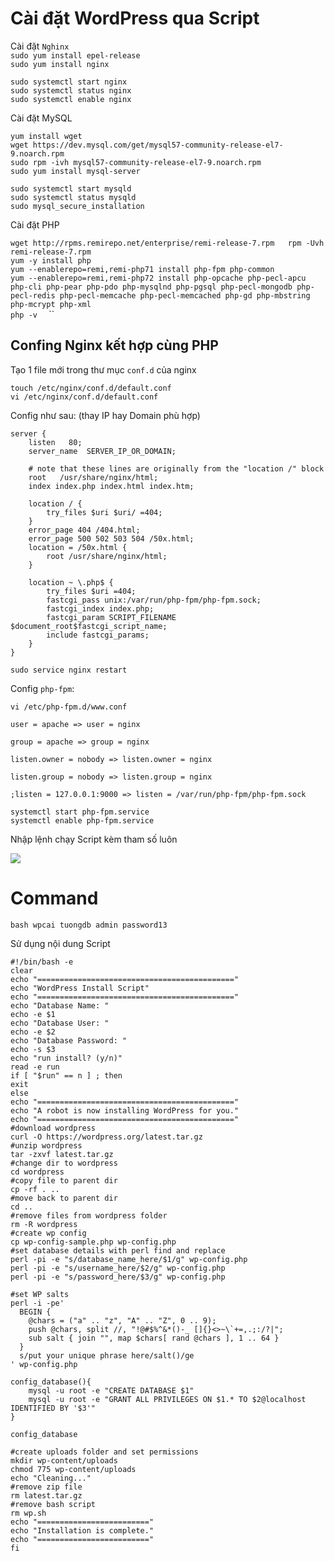 # Cài đặt WordPress qua Script
Cài đặt `Nghinx`  
`sudo yum install epel-release `  
`sudo yum install nginx  `
```
sudo systemctl start nginx  
sudo systemctl status nginx  
sudo systemctl enable nginx  
```

Cài đặt MySQL


`yum install wget  `  
`wget https://dev.mysql.com/get/mysql57-community-release-el7-9.noarch.rpm `  
`sudo rpm -ivh mysql57-community-release-el7-9.noarch.rpm  `  
`sudo yum install mysql-server  `  
```
sudo systemctl start mysqld  
sudo systemctl status mysqld 
sudo mysql_secure_installation  
```

Cài đặt PHP

`wget http://rpms.remirepo.net/enterprise/remi-release-7.rpm  
rpm -Uvh remi-release-7.rpm  `  
`yum -y install php  `  
`yum --enablerepo=remi,remi-php71 install php-fpm php-common  `  
`yum --enablerepo=remi,remi-php72 install php-opcache php-pecl-apcu php-cli php-pear php-pdo php-mysqlnd php-pgsql php-pecl-mongodb php-pecl-redis php-pecl-memcache php-pecl-memcached php-gd php-mbstring php-mcrypt php-xml  `  
`php -v  `
``

## Confing Nginx kết hợp cùng PHP

Tạo 1 file mới trong thư mục `conf.d` của nginx  
```
touch /etc/nginx/conf.d/default.conf
vi /etc/nginx/conf.d/default.conf  
```
Config như sau: (thay IP hay Domain phù hợp)
```
server {  
    listen   80;
    server_name  SERVER_IP_OR_DOMAIN;

    # note that these lines are originally from the "location /" block
    root   /usr/share/nginx/html;
    index index.php index.html index.htm;

    location / {
        try_files $uri $uri/ =404;
    }
    error_page 404 /404.html;
    error_page 500 502 503 504 /50x.html;
    location = /50x.html {
        root /usr/share/nginx/html;
    }

    location ~ \.php$ {
        try_files $uri =404;
        fastcgi_pass unix:/var/run/php-fpm/php-fpm.sock;
        fastcgi_index index.php;
        fastcgi_param SCRIPT_FILENAME $document_root$fastcgi_script_name;
        include fastcgi_params;
    }
}
```
`sudo service nginx restart  `  

Config `php-fpm`:  

`vi /etc/php-fpm.d/www.conf  `  

```
user = apache => user = nginx

group = apache => group = nginx

listen.owner = nobody => listen.owner = nginx

listen.group = nobody => listen.group = nginx

;listen = 127.0.0.1:9000 => listen = /var/run/php-fpm/php-fpm.sock
```

```
systemctl start php-fpm.service
systemctl enable php-fpm.service 
```

Nhập lệnh chạy Script kèm tham số luôn 

<img src="https://i.imgur.com/t73Abo8.png">

# Command

`bash wpcai tuongdb admin password13`


Sử dụng nội dung Script

```
#!/bin/bash -e
clear
echo "============================================"
echo "WordPress Install Script"
echo "============================================"
echo "Database Name: "
echo -e $1
echo "Database User: "
echo -e $2
echo "Database Password: "
echo -s $3
echo "run install? (y/n)"
read -e run
if [ "$run" == n ] ; then
exit
else
echo "============================================"
echo "A robot is now installing WordPress for you."
echo "============================================"
#download wordpress
curl -O https://wordpress.org/latest.tar.gz
#unzip wordpress
tar -zxvf latest.tar.gz
#change dir to wordpress
cd wordpress
#copy file to parent dir
cp -rf . ..
#move back to parent dir
cd ..
#remove files from wordpress folder
rm -R wordpress
#create wp config
cp wp-config-sample.php wp-config.php
#set database details with perl find and replace
perl -pi -e "s/database_name_here/$1/g" wp-config.php
perl -pi -e "s/username_here/$2/g" wp-config.php
perl -pi -e "s/password_here/$3/g" wp-config.php

#set WP salts
perl -i -pe'
  BEGIN {
    @chars = ("a" .. "z", "A" .. "Z", 0 .. 9);
    push @chars, split //, "!@#$%^&*()-_ []{}<>~\`+=,.;:/?|";
    sub salt { join "", map $chars[ rand @chars ], 1 .. 64 }
  }
  s/put your unique phrase here/salt()/ge
' wp-config.php

config_database(){
    mysql -u root -e "CREATE DATABASE $1"
    mysql -u root -e "GRANT ALL PRIVILEGES ON $1.* TO $2@localhost IDENTIFIED BY '$3'"
}

config_database

#create uploads folder and set permissions
mkdir wp-content/uploads
chmod 775 wp-content/uploads
echo "Cleaning..."
#remove zip file
rm latest.tar.gz
#remove bash script
rm wp.sh
echo "========================="
echo "Installation is complete."
echo "========================="
fi

```

